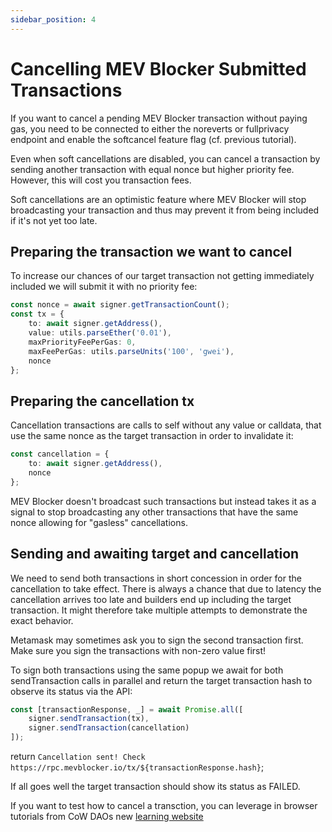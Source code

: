```yaml
---
sidebar_position: 4
---
```


# Cancelling MEV Blocker Submitted Transactions

If you want to cancel a pending MEV Blocker transaction without paying gas, you need to be connected to either the noreverts or fullprivacy endpoint and enable the softcancel feature flag (cf. previous tutorial).

Even when soft cancellations are disabled, you can cancel a transaction by sending another transaction with equal nonce but higher priority fee. However, this will cost you transaction fees.

Soft cancellations are an optimistic feature where MEV Blocker will stop broadcasting your transaction and thus may prevent it from being included if it's not yet too late.

## Preparing the transaction we want to cancel
To increase our chances of our target transaction not getting immediately included we will submit it with no priority fee:
```typescript
const nonce = await signer.getTransactionCount();
const tx = {
	to: await signer.getAddress(),
	value: utils.parseEther('0.01'),
	maxPriorityFeePerGas: 0,
	maxFeePerGas: utils.parseUnits('100', 'gwei'),
	nonce
};
```
## Preparing the cancellation tx
Cancellation transactions are calls to self without any value or calldata, that use the same nonce as the target transaction in order to invalidate it:
```typescript
const cancellation = {
	to: await signer.getAddress(),
	nonce
};
```
MEV Blocker doesn't broadcast such transactions but instead takes it as a signal to stop broadcasting any other transactions that have the same nonce allowing for "gasless" cancellations.

## Sending and awaiting target and cancellation
We need to send both transactions in short concession in order for the cancellation to take effect. There is always a chance that due to latency the cancellation arrives too late and builders end up including the target transaction. It might therefore take multiple attempts to demonstrate the exact behavior.

Metamask may sometimes ask you to sign the second transaction first. Make sure you sign the transactions with non-zero value first!

To sign both transactions using the same popup we await for both sendTransaction calls in parallel and return the target transaction hash to observe its status via the API:

```typescript
const [transactionResponse, _] = await Promise.all([
	signer.sendTransaction(tx),
	signer.sendTransaction(cancellation)
]);
```
return `Cancellation sent! Check https://rpc.mevblocker.io/tx/${transactionResponse.hash}`;

If all goes well the target transaction should show its status as FAILED.

If you want to test how to cancel a transction, you can leverage in browser tutorials from CoW DAOs new [learning website](https://learn.cow.fi/tutorial/cancel-transaction-mevblocker)